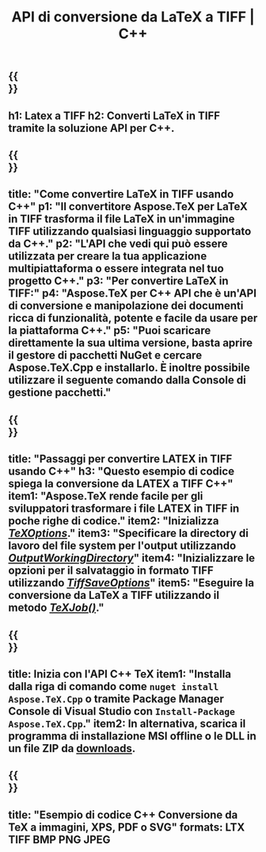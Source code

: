 ﻿---
translation: true
template: /_templates/_conversion-child-cpp.md
title: API di conversione da LaTeX a TIFF | C++
description: Funzionalità di conversione da LaTeX a TIFF. Integra questa libreria C++ in locale nel tuo progetto o usa applicazioni multipiattaforma per convertire LaTeX in TIFF.
keywords: da latex a tiff api cpp, latex2tiff integra c++
url: /cpp/conversion/latex-to-tiff/
family: tex
platformtag: cpp
feature: conversion
informat: LATEX
outformat: TIFF
otherformats: BMP PNG JPEG PDF SVG XPS
---

{{<section banner>}}
---
h1: Latex a TIFF
h2: Converti LaTeX in TIFF tramite la soluzione API per C++.
---

{{<section overview>}}
---
title: "Come convertire LaTeX in TIFF usando C++"
p1: "Il convertitore Aspose.TeX per LaTeX in TIFF trasforma il file LaTeX in un'immagine TIFF utilizzando qualsiasi linguaggio supportato da C++."
p2: "L'API che vedi qui può essere utilizzata per creare la tua applicazione multipiattaforma o essere integrata nel tuo progetto C++."
p3: "Per convertire LaTeX in TIFF:"
p4: "Aspose.TeX per C++ API che è un'API di conversione e manipolazione dei documenti ricca di funzionalità, potente e facile da usare per la piattaforma C++."
p5: "Puoi scaricare direttamente la sua ultima versione, basta aprire il gestore di pacchetti NuGet e cercare Aspose.TeX.Cpp e installarlo. È inoltre possibile utilizzare il seguente comando dalla Console di gestione pacchetti."
---

{{<section feature1>}}
---
title: "Passaggi per convertire LATEX in TIFF usando C++"
h3: "Questo esempio di codice spiega la conversione da LATEX a TIFF C++"
item1: "Aspose.TeX rende facile per gli sviluppatori trasformare i file LATEX in TIFF in poche righe di codice."
item2: "Inizializza [*TeXOptions*](https://reference.aspose.com/tex/cpp/class/aspose.te_x.te_x_options)."
item3: "Specificare la directory di lavoro del file system per l'output utilizzando [*OutputWorkingDirectory*](https://reference.aspose.com/tex/cpp/class/aspose.te_x.te_x_options#aa4f4ea6dab7db5ba1b40800495f16f63)"
item4: "Inizializzare le opzioni per il salvataggio in formato TIFF utilizzando [*TiffSaveOptions*](https://reference.aspose.com/tex/cpp/class/aspose.te_x.presentation.image.tiff_save_options)"
item5: "Eseguire la conversione da LaTeX a TIFF utilizzando il metodo [*TeXJob()*](https://reference.aspose.com/tex/cpp/class/aspose.te_x.te_x_job)."
---

{{<section feature2>}}
---
title: Inizia con l'API C++ TeX
item1: "Installa dalla riga di comando come ```nuget install Aspose.TeX.Cpp``` o tramite Package Manager Console di Visual Studio con ```Install-Package Aspose.TeX.Cpp```."
item2: In alternativa, scarica il programma di installazione MSI offline o le DLL in un file ZIP da [downloads](https://downloads.aspose.com/tex/cpp).
---

{{<section widget>}}
---
title: "Esempio di codice C++ Conversione da TeX a immagini, XPS, PDF o SVG"
formats: LTX TIFF BMP PNG JPEG
---